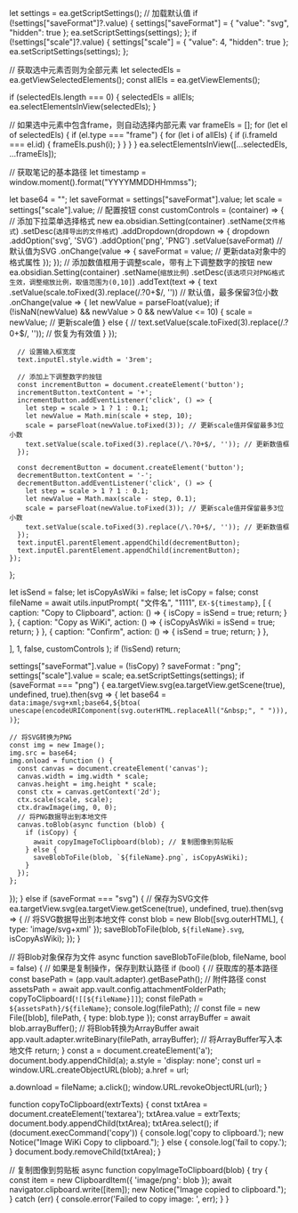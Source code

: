 let settings = ea.getScriptSettings();
// 加载默认值
if (!settings["saveFormat"]?.value) {
  settings["saveFormat"] = {
    "value": "svg",
    "hidden": true
  };
  ea.setScriptSettings(settings);
};
if (!settings["scale"]?.value) {
  settings["scale"] = {
    "value": 4,
    "hidden": true
  };
  ea.setScriptSettings(settings);
};

// 获取选中元素否则为全部元素
let selectedEls = ea.getViewSelectedElements();
const allEls = ea.getViewElements();

if (selectedEls.length === 0) {
  selectedEls = allEls;
  ea.selectElementsInView(selectedEls);
}

// 如果选中元素中包含frame，则自动选择内部元素
var frameEls = [];
for (let el of selectedEls) {
  if (el.type === "frame") {
    for (let i of allEls) {
      if (i.frameId === el.id) {
        frameEls.push(i);
      }
    }
  }
}
ea.selectElementsInView([...selectedEls, ...frameEls]);

// 获取笔记的基本路径
let timestamp = window.moment().format("YYYYMMDDHHmmss");

let base64 = "";
let saveFormat = settings["saveFormat"].value;
let scale = settings["scale"].value;
// 配置按钮
const customControls = (container) => {
  // 添加下拉菜单选择格式
  new ea.obsidian.Setting(container)
    .setName(`文件格式`)
    .setDesc(`选择导出的文件格式`)
    .addDropdown(dropdown => {
      dropdown
        .addOption('svg', 'SVG')
        .addOption('png', 'PNG')
        .setValue(saveFormat) // 默认值为SVG
        .onChange(value => {
          saveFormat = value; // 更新data对象中的格式属性
        });
    });
  // 添加数值框用于调整scale，带有上下调整数字的按钮
  new ea.obsidian.Setting(container)
    .setName(`缩放比例`)
    .setDesc(`该选项只对PNG格式生效，调整缩放比例，取值范围为(0,10]`)
    .addText(text => {
      text
        .setValue(scale.toFixed(3).replace(/\.?0+$/, '')) // 默认值，最多保留3位小数
        .onChange(value => {
          let newValue = parseFloat(value);
          if (!isNaN(newValue) && newValue > 0 && newValue <= 10) {
            scale = newValue; // 更新scale值
          } else {
            // text.setValue(scale.toFixed(3).replace(/\.?0+$/, '')); // 恢复为有效值
          }
        });

      // 设置输入框宽度
      text.inputEl.style.width = '3rem';

      // 添加上下调整数字的按钮
      const incrementButton = document.createElement('button');
      incrementButton.textContent = '+';
      incrementButton.addEventListener('click', () => {
        let step = scale > 1 ? 1 : 0.1;
        let newValue = Math.min(scale + step, 10);
        scale = parseFloat(newValue.toFixed(3)); // 更新scale值并保留最多3位小数
        text.setValue(scale.toFixed(3).replace(/\.?0+$/, '')); // 更新数值框
      });

      const decrementButton = document.createElement('button');
      decrementButton.textContent = '-';
      decrementButton.addEventListener('click', () => {
        let step = scale > 1 ? 1 : 0.1;
        let newValue = Math.max(scale - step, 0.1);
        scale = parseFloat(newValue.toFixed(3)); // 更新scale值并保留最多3位小数
        text.setValue(scale.toFixed(3).replace(/\.?0+$/, '')); // 更新数值框
      });
      text.inputEl.parentElement.appendChild(decrementButton);
      text.inputEl.parentElement.appendChild(incrementButton);
    });
};

let isSend = false;
let isCopyAsWiki = false;
let isCopy = false;
const fileName = await utils.inputPrompt(
  "文件名",
  "1111",
  `EX-${timestamp}`,
  [
    {
      caption: "Copy to Clipboard",
      action: () => { isCopy = isSend = true; return; }
    },
    {
      caption: "Copy as WiKi",
      action: () => { isCopyAsWiki = isSend = true; return; }
    },
    {
      caption: "Confirm",
      action: () => { isSend = true; return; }
    },

  ],
  1,
  false,
  customControls
);
if (!isSend) return;

settings["saveFormat"].value = (!isCopy) ? saveFormat : "png";
settings["scale"].value = scale;
ea.setScriptSettings(settings);
if (saveFormat === "png") {
  ea.targetView.svg(ea.targetView.getScene(true), undefined, true).then(svg => {
    let base64 = `data:image/svg+xml;base64,${btoa(
      unescape(encodeURIComponent(svg.outerHTML.replaceAll("&nbsp;", " "))),
    )}`;

    // 将SVG转换为PNG
    const img = new Image();
    img.src = base64;
    img.onload = function () {
      const canvas = document.createElement('canvas');
      canvas.width = img.width * scale;
      canvas.height = img.height * scale;
      const ctx = canvas.getContext('2d');
      ctx.scale(scale, scale);
      ctx.drawImage(img, 0, 0);
      // 将PNG数据导出到本地文件
      canvas.toBlob(async function (blob) {
        if (isCopy) {
          await copyImageToClipboard(blob); // 复制图像到剪贴板
        } else {
          saveBlobToFile(blob, `${fileName}.png`, isCopyAsWiki);
        }
      });
    };
  });
} else if (saveFormat === "svg") {
  // 保存为SVG文件
  ea.targetView.svg(ea.targetView.getScene(true), undefined, true).then(svg => {
    // 将SVG数据导出到本地文件
    const blob = new Blob([svg.outerHTML], { type: 'image/svg+xml' });
    saveBlobToFile(blob, `${fileName}.svg`, isCopyAsWiki);
  });
}

// 将Blob对象保存为文件
async function saveBlobToFile(blob, fileName, bool = false) {
  // 如果是复制操作，保存到默认路径
  if (bool) {
    // 获取库的基本路径
    const basePath = (app.vault.adapter).getBasePath();
    // 附件路径
    const assetsPath = await app.vault.config.attachmentFolderPath;
    copyToClipboard(`![[${fileName}]]`);
    const filePath = `${assetsPath}/${fileName}`;
    console.log(filePath);
    // const file = new File([blob], filePath, { type: blob.type });
    const arrayBuffer = await blob.arrayBuffer(); // 将Blob转换为ArrayBuffer
    await app.vault.adapter.writeBinary(filePath, arrayBuffer); // 将ArrayBuffer写入本地文件
    return;
  }
  const a = document.createElement('a');
  document.body.appendChild(a);
  a.style = 'display: none';
  const url = window.URL.createObjectURL(blob);
  a.href = url;

  a.download = fileName;
  a.click();
  window.URL.revokeObjectURL(url);
}

function copyToClipboard(extrTexts) {
  const txtArea = document.createElement('textarea');
  txtArea.value = extrTexts;
  document.body.appendChild(txtArea);
  txtArea.select();
  if (document.execCommand('copy')) {
    console.log('copy to clipboard.');
    new Notice("Image WiKi Copy to clipboard.");
  } else {
    console.log('fail to copy.');
  }
  document.body.removeChild(txtArea);
}

// 复制图像到剪贴板
async function copyImageToClipboard(blob) {
  try {
    const item = new ClipboardItem({ 'image/png': blob });
    await navigator.clipboard.write([item]);
    new Notice("Image copied to clipboard.");
  } catch (err) {
    console.error('Failed to copy image: ', err);
  }
}